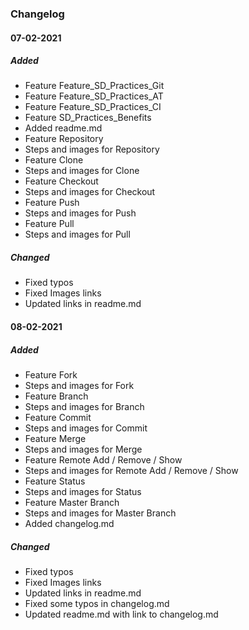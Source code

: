 ### Changelog

#### 07-02-2021

##### Added
- Feature Feature_SD_Practices_Git
- Feature Feature_SD_Practices_AT
- Feature Feature_SD_Practices_CI
- Feature SD_Practices_Benefits
- Added readme.md
- Feature Repository
- Steps and images for Repository
- Feature Clone
- Steps and images for Clone
- Feature Checkout
- Steps and images for Checkout
- Feature Push
- Steps and images for Push
- Feature Pull
- Steps and images for Pull

##### Changed
- Fixed typos
- Fixed Images links 
- Updated links in readme.md

#### 08-02-2021

##### Added
- Feature Fork
- Steps and images for Fork
- Feature Branch
- Steps and images for Branch
- Feature Commit
- Steps and images for Commit
- Feature Merge
- Steps and images for Merge
- Feature Remote Add / Remove / Show
- Steps and images for Remote Add / Remove / Show
- Feature Status
- Steps and images for Status
- Feature Master Branch
- Steps and images for Master Branch
- Added changelog.md

##### Changed
- Fixed typos
- Fixed Images links 
- Updated links in readme.md
- Fixed some typos in changelog.md
- Updated readme.md with link to changelog.md 




